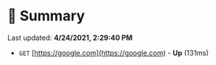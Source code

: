 # 📖 Summary
Last updated: **4/24/2021, 2:29:40 PM**

- `GET` [https://google.com](https://google.com) - **Up** (131ms)
